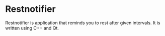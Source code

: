 # Restnotifier

Restnotifier is application that reminds you to rest after given intervals.
It is written using C++ and Qt.
